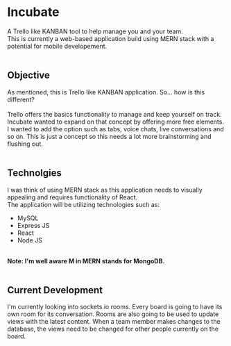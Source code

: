 # Incubate 
A Trello like KANBAN tool to help manage you and your team. <br/>
This is currently a web-based application build using MERN stack with a potential for mobile developement.
<br/><br/>

## Objective
As mentioned, this is Trello like KANBAN application. So... how is this different? <br/> <br/>
Trello offers the basics functionality to manage and keep yourself on track. Incubate wanted to expand on that concept by offering more free elements.
I wanted to add the option such as tabs, voice chats, live conversations and so on. This is just a concept so this needs a lot more brainstorming and flushing out.
<br/><br/>

## Technolgies
I was think of using MERN stack as this application needs to visually appealing and requires functionality of React. 
<br/> The application will be utilizing technologies such as:
- MySQL
- Express JS
- React
- Node JS
<br/>
<b>Note: I'm well aware M in MERN stands for MongoDB.</b>
<br/><br/>

## Current Development
I'm currently looking into sockets.io rooms. Every board is going to have its own room for its conversation. Rooms are also going to be used to update views with the latest content.
When a team member makes changes to the database, the views need to be changed for other people currently on the board.